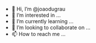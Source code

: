 - 👋 Hi, I’m @joaodugrau
- 👀 I’m interested in ...
- 🌱 I’m currently learning ...
- 💞️ I’m looking to collaborate on ...
- 📫 How to reach me ...

<!---
joaodugrau/joaodugrau is a ✨ special ✨ repository because its `README.md` (this file) appears on your GitHub profile.
You can click the Preview link to take a look at your changes.
--->
